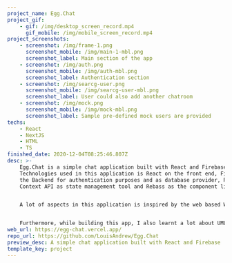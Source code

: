 ```yaml
---
project_name: Egg.Chat
project_gif:
    - gif: /img/desktop_screen_record.mp4
      gif_mobile: /img/mobile_screen_record.mp4
project_screenshots:
    - screenshot: /img/frame-1.png
      screenshot_mobile: /img/main-1-mbl.png
      screenshot_label: Main section of the app
    - screenshot: /img/auth.png
      screenshot_mobile: /img/auth-mbl.png
      screenshot_label: Authentication section
    - screenshot: /img/searcg-user.png
      screenshot_mobile: /img/searcg-user-mbl.png
      screenshot_label: User could also add another chatroom
    - screenshot: /img/mock.png
      screenshot_mobile: /img/mock-mbl.png
      screenshot_label: Sample pre-defined mock users are provided
techs:
    - React
    - NextJS
    - HTML
    - TS
finished_date: 2020-12-04T08:25:46.807Z
desc: >-
    Egg.Chat is a simple chat application built with React and Firebase.
    Technologies used in this application is React on the front end, Firebase as
    the Backend for authentication purposes and as database provider, React
    Context API as state management tool and Rebass as the component library. 


    A lot of aspects in this application is inspired by the web based Whatsapp and I tried to make it as mobile-friendly as possible. 3 sample users are also provided to grant access to the application without having to sign in using the Google Auth Provider.


    Furthermore, while building this app, I also learnt a lot about UML Diagram in my university and decided to create a UML Diagram of this app to help me structure the app better and design better architecture for the app. Here's the [LINK](https://drive.google.com/file/d/1Q8gMungAy39cV05RdNQbvpw12bDsCmMm/view?usp=sharing) to the UML Diagram
web_url: https://egg-chat.vercel.app/
repo_url: https://github.com/LouisAndrew/Egg.Chat
preview_desc: A simple chat application built with React and Firebase
template_key: project
---
```

